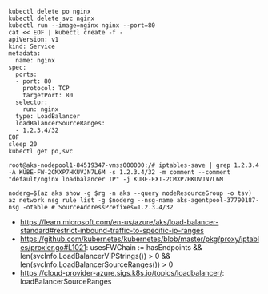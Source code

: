 ```
kubectl delete po nginx
kubectl delete svc nginx
kubectl run --image=nginx nginx --port=80
cat << EOF | kubectl create -f -
apiVersion: v1
kind: Service
metadata:
  name: nginx
spec:
  ports:
  - port: 80
    protocol: TCP
    targetPort: 80
  selector:
    run: nginx
  type: LoadBalancer
  loadBalancerSourceRanges:
  - 1.2.3.4/32
EOF
sleep 20
kubectl get po,svc
```

```
root@aks-nodepool1-84519347-vmss000000:/# iptables-save | grep 1.2.3.4
-A KUBE-FW-2CMXP7HKUVJN7L6M -s 1.2.3.4/32 -m comment --comment "default/nginx loadbalancer IP" -j KUBE-EXT-2CMXP7HKUVJN7L6M

noderg=$(az aks show -g $rg -n aks --query nodeResourceGroup -o tsv) 
az network nsg rule list -g $noderg --nsg-name aks-agentpool-37790187-nsg -otable # SourceAddressPrefixes=1.2.3.4/32
```

- https://learn.microsoft.com/en-us/azure/aks/load-balancer-standard#restrict-inbound-traffic-to-specific-ip-ranges
- https://github.com/kubernetes/kubernetes/blob/master/pkg/proxy/iptables/proxier.go#L1021: usesFWChain := hasEndpoints && len(svcInfo.LoadBalancerVIPStrings()) > 0 && len(svcInfo.LoadBalancerSourceRanges()) > 0
- https://cloud-provider-azure.sigs.k8s.io/topics/loadbalancer/: loadBalancerSourceRanges
